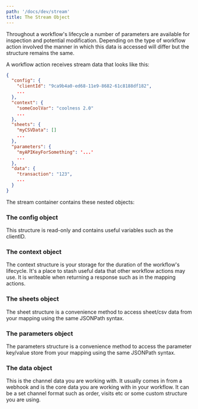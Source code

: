 ```yaml
---
path: '/docs/dev/stream'
title: The Stream Object
---
```


Throughout a workflow's lifecycle a number of parameters are available for inspection and potential modification. Depending on the type of workflow action involved the manner in which this data is accessed will differ but the structure remains the same.

A workflow action receives stream data that looks like this:

```json
{
  "config": {
    "clientId": "9ca9b4a0-ed68-11e9-8682-61c8188df182",
    ...
  },
  "context": {
    "someCoolVar": "coolness 2.0"
    ...
  },
  "sheets": {
    "myCSVData": []
    ...
  },
  "parameters": {
    "myAPIKeyForSomething": '...'
    ...
  },
  "data": {
    "transaction": "123",
    ...
  }
}
```

The stream container contains these nested objects:

### The config object

This structure is read-only and contains useful variables such as the clientID.

### The context object

The context structure is your storage for the duration of the workflow's lifecycle. It's a place to stash useful data that other workflow actions may use. It is writeable when returning a response such as in the mapping actions.

### The sheets object

The sheet structure is a convenience method to access sheet/csv data from your mapping using the same JSONPath syntax.

### The parameters object

The parameters structure is a convenience method to access the parameter key/value store from your mapping using the same JSONPath syntax.

### The data object

This is the channel data you are working with. It usually comes in from a webhook and is the core data you are working with in your workflow. It can be a set channel format such as order, visits etc or some custom structure you are using.

